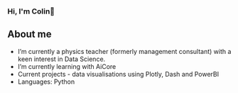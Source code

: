 ### Hi, I'm Colin👋

## About me 
- I’m currently a physics teacher (formerly management consultant) with a keen interest in Data Science.
- I’m currently learning with AiCore
- Current projects - data visualisations using Plotly, Dash and PowerBI
- Languages: Python
